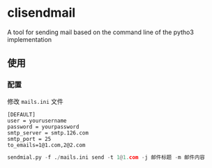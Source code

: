 # clisendmail
A tool for sending mail based on the command line of the pytho3 implementation

## 使用

### 配置

修改 `mails.ini` 文件
```shell
[DEFAULT]
user = yourusername
password = yourpassword
smtp_server = smtp.126.com
smtp_port = 25
to_emails=1@1.com,2@2.com
```

```python
sendmial.py -f ./mails.ini send -t 1@1.com -j 邮件标题 -m 邮件内容 
```
